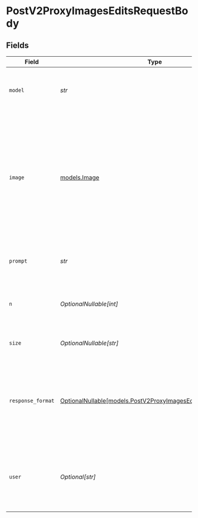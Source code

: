 # PostV2ProxyImagesEditsRequestBody


## Fields

| Field                                                                                                                                                                       | Type                                                                                                                                                                        | Required                                                                                                                                                                    | Description                                                                                                                                                                 |
| --------------------------------------------------------------------------------------------------------------------------------------------------------------------------- | --------------------------------------------------------------------------------------------------------------------------------------------------------------------------- | --------------------------------------------------------------------------------------------------------------------------------------------------------------------------- | --------------------------------------------------------------------------------------------------------------------------------------------------------------------------- |
| `model`                                                                                                                                                                     | *str*                                                                                                                                                                       | :heavy_check_mark:                                                                                                                                                          | The model to use for image generation. [Check models](https://docs.orq.ai/docs/proxy#/image-models)                                                                         |
| `image`                                                                                                                                                                     | [models.Image](../models/image.md)                                                                                                                                          | :heavy_check_mark:                                                                                                                                                          | The image(s) to edit. Must be a supported image file or an array of images.  Each image should be a png, webp, or jpg file less than 50MB. You can provide up to 16 images. |
| `prompt`                                                                                                                                                                    | *str*                                                                                                                                                                       | :heavy_check_mark:                                                                                                                                                          | A text description of the desired image(s).                                                                                                                                 |
| `n`                                                                                                                                                                         | *OptionalNullable[int]*                                                                                                                                                     | :heavy_minus_sign:                                                                                                                                                          | The number of images to generate. Must be between 1 and 10.                                                                                                                 |
| `size`                                                                                                                                                                      | *OptionalNullable[str]*                                                                                                                                                     | :heavy_minus_sign:                                                                                                                                                          | The size of the generated images                                                                                                                                            |
| `response_format`                                                                                                                                                           | [OptionalNullable[models.PostV2ProxyImagesEditsResponseFormat]](../models/postv2proxyimageseditsresponseformat.md)                                                          | :heavy_minus_sign:                                                                                                                                                          | The format in which the generated images are returned. Some of the models only return the image in base64 format.                                                           |
| `user`                                                                                                                                                                      | *Optional[str]*                                                                                                                                                             | :heavy_minus_sign:                                                                                                                                                          | A unique identifier representing your end-user, which can help to monitor and detect abuse.                                                                                 |